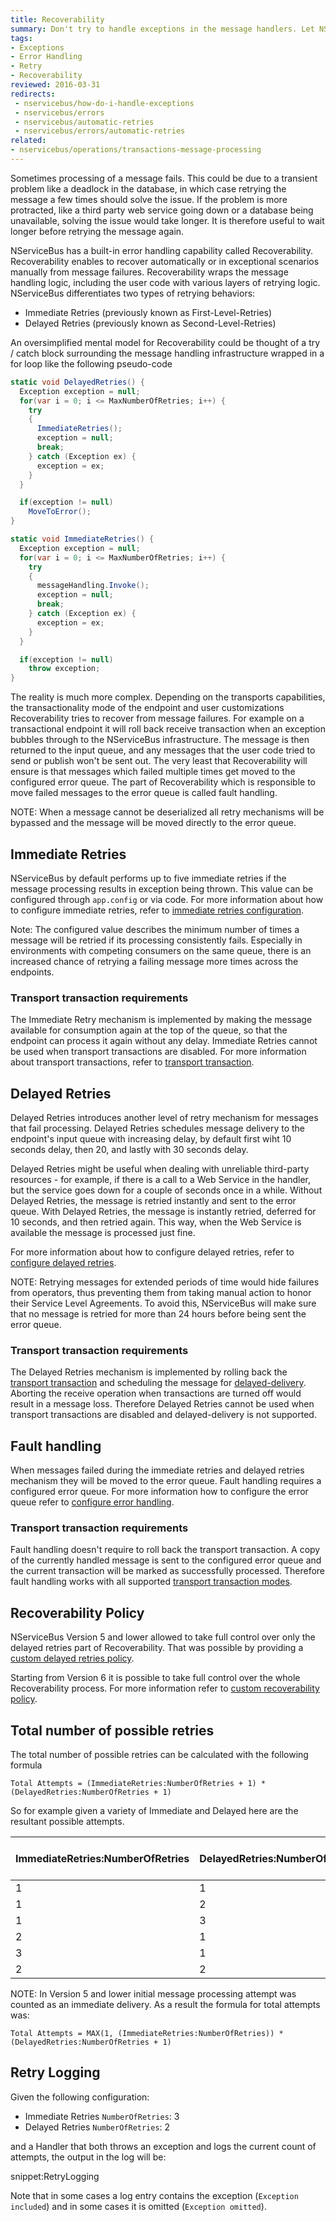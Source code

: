 ```yaml
---
title: Recoverability
summary: Don't try to handle exceptions in the message handlers. Let NServiceBus do it for you.
tags:
- Exceptions
- Error Handling
- Retry
- Recoverability
reviewed: 2016-03-31
redirects:
 - nservicebus/how-do-i-handle-exceptions
 - nservicebus/errors
 - nservicebus/automatic-retries
 - nservicebus/errors/automatic-retries
related:
- nservicebus/operations/transactions-message-processing
---
```


Sometimes processing of a message fails. This could be due to a transient problem like a deadlock in the database, in which case retrying the message a few times should solve the issue. If the problem is more protracted, like a third party web service going down or a database being unavailable, solving the issue would take longer. It is therefore useful to wait longer before retrying the message again.

NServiceBus has a built-in error handling capability called Recoverability. Recoverability enables to recover automatically or in exceptional scenarios manually from message failures. Recoverability wraps the message handling logic, including the user code with various layers of retrying logic. NServiceBus differentiates two types of retrying behaviors:

 * Immediate Retries (previously known as First-Level-Retries)
 * Delayed Retries (previously known as Second-Level-Retries)

An oversimplified mental model for Recoverability could be thought of a try / catch block surrounding the message handling infrastructure wrapped in a for loop like the following pseudo-code

```cs
static void DelayedRetries() {
  Exception exception = null;
  for(var i = 0; i <= MaxNumberOfRetries; i++) {
    try
    {
      ImmediateRetries();
      exception = null;
      break;
    } catch (Exception ex) {
      exception = ex;
    }
  }

  if(exception != null)
    MoveToError();
}

static void ImmediateRetries() {
  Exception exception = null;
  for(var i = 0; i <= MaxNumberOfRetries; i++) {
    try
    {
      messageHandling.Invoke();
      exception = null;
      break;
    } catch (Exception ex) {
      exception = ex;
    }
  }

  if(exception != null)
    throw exception;
}
```

The reality is much more complex. Depending on the transports capabilities, the transactionality mode of the endpoint and user customizations Recoverability tries to recover from message failures. For example on a transactional endpoint it will roll back receive transaction when an exception bubbles through to the NServiceBus infrastructure. The message is then returned to the input queue, and any messages that the user code tried to send or publish won't be sent out. The very least that Recoverability will ensure is that messages which failed multiple times get moved to the configured error queue. The part of Recoverability which is responsible to move failed messages to the error queue is called fault handling.

NOTE: When a message cannot be deserialized all retry mechanisms will be bypassed and the message will be moved directly to the error queue.


## Immediate Retries

NServiceBus by default performs up to five immediate retries if the message processing results in exception being thrown. This value can be configured through `app.config` or via code. For more information about how to configure immediate retries, refer to [immediate retries configuration](/nservicebus/recoverability/configure-immediate-retries.md).

Note: The configured value describes the minimum number of times a message will be retried if its processing consistently fails. Especially in environments with competing consumers on the same queue, there is an increased chance of retrying a failing message more times across the endpoints.


### Transport transaction requirements

The Immediate Retry mechanism is implemented by making the message available for consumption again at the top of the queue, so that the endpoint can process it again without any delay. Immediate Retries cannot be used when transport transactions are disabled. For more information about transport transactions, refer to [transport transaction](/nservicebus/transports/transactions.md).


## Delayed Retries

Delayed Retries introduces another level of retry mechanism for messages that fail processing. Delayed Retries schedules message delivery to the endpoint's input queue with increasing delay, by default first wiht 10 seconds delay, then 20, and lastly with 30 seconds delay.

Delayed Retries might be useful when dealing with unreliable third-party resources - for example, if there is a call to a Web Service in the handler, but the service goes down for a couple of seconds once in a while. Without Delayed Retries, the message is retried instantly and sent to the error queue. With Delayed Retries, the message is instantly retried, deferred for 10 seconds, and then retried again. This way, when the Web Service is available the message is processed just fine.

For more information about how to configure delayed retries, refer to [configure delayed retries](configure-delayed-retries.md).

NOTE: Retrying messages for extended periods of time would hide failures from operators, thus preventing them from taking manual action to honor their Service Level Agreements. To avoid this, NServiceBus will make sure that no message is retried for more than 24 hours before being sent the error queue.


### Transport transaction requirements

The Delayed Retries mechanism is implemented by rolling back the [transport transaction](/nservicebus/transports/transactions.md) and scheduling the message for [delayed-delivery](/nservicebus/messaging/delayed-delivery.md). Aborting the receive operation when transactions are turned off would result in a message loss. Therefore Delayed Retries cannot be used when transport transactions are disabled and delayed-delivery is not supported.


## Fault handling

When messages failed during the immediate retries and delayed retries mechanism they will be moved to the error queue. Fault handling requires a configured error queue. For more information how to configure the error queue refer to [configure error handling](/nservicebus/recoverability/configure-error-handling.md).


### Transport transaction requirements

Fault handling doesn't require to roll back the transport transaction. A copy of the currently handled message is sent to the configured error queue and the current transaction will be marked as successfully processed. Therefore fault handling works with all supported [transport transaction modes](/nservicebus/transports/transactions.md).


## Recoverability Policy

NServiceBus Version 5 and lower allowed to take full control over only the delayed retries part of Recoverability. That was possible by providing a [custom delayed retries policy](/nservicebus/recoverability/configure-delayed-retries.md).

Starting from Version 6 it is possible to take full control over the whole Recoverability process. For more information refer to [custom recoverability policy](/nservicebus/recoverability/custom-recoverability-policy.md).


## Total number of possible retries

The total number of possible retries can be calculated with the following formula

```no-highlight
Total Attempts = (ImmediateRetries:NumberOfRetries + 1) * (DelayedRetries:NumberOfRetries + 1)
```

So for example given a variety of Immediate and Delayed here are the resultant possible attempts.

| ImmediateRetries:NumberOfRetries | DelayedRetries:NumberOfRetries | Total possible attempts |
|----------------------------------|--------------------------------|-------------------------|
| 1                                | 1                              | 4                       |
| 1                                | 2                              | 6                       |
| 1                                | 3                              | 8                       |
| 2                                | 1                              | 6                       |
| 3                                | 1                              | 8                       |
| 2                                | 2                              | 9                       |

NOTE: In Version 5 and lower initial message processing attempt was counted as an immediate delivery. As a result the formula for total attempts was: 

```no-highlight
Total Attempts = MAX(1, (ImmediateRetries:NumberOfRetries)) * (DelayedRetries:NumberOfRetries + 1)
```

## Retry Logging

Given the following configuration:

 * Immediate Retries `NumberOfRetries`: 3
 * Delayed Retries `NumberOfRetries`: 2

and a Handler that both throws an exception and logs the current count of attempts, the output in the log will be:

snippet:RetryLogging

Note that in some cases a log entry contains the exception (`Exception included`) and in some cases it is omitted (`Exception omitted`).
